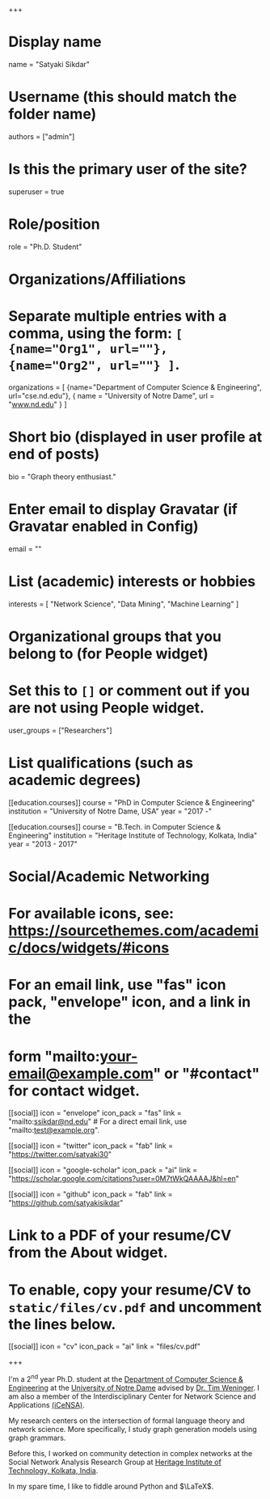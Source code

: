 +++
# Display name
name = "Satyaki Sikdar"

# Username (this should match the folder name)
authors = ["admin"]

# Is this the primary user of the site?
superuser = true

# Role/position
role = "Ph.D. Student"

# Organizations/Affiliations
#   Separate multiple entries with a comma, using the form: `[ {name="Org1", url=""}, {name="Org2", url=""} ]`.
organizations = [ {name="Department of Computer Science & Engineering", url="cse.nd.edu"}, { name = "University of Notre Dame", url = "www.nd.edu" } ]

# Short bio (displayed in user profile at end of posts)
bio = "Graph theory enthusiast."

# Enter email to display Gravatar (if Gravatar enabled in Config)
email = ""

# List (academic) interests or hobbies
interests = [
  "Network Science",
  "Data Mining",
  "Machine Learning"
]

# Organizational groups that you belong to (for People widget)
#   Set this to `[]` or comment out if you are not using People widget.
user_groups = ["Researchers"]

# List qualifications (such as academic degrees)
[[education.courses]]
  course = "PhD in Computer Science & Engineering"
  institution = "University of Notre Dame, USA"
  year = "2017 -" 

[[education.courses]]
  course = "B.Tech. in Computer Science & Engineering"
  institution = "Heritage Institute of Technology, Kolkata, India"
  year = "2013 - 2017"

# Social/Academic Networking
# For available icons, see: https://sourcethemes.com/academic/docs/widgets/#icons
#   For an email link, use "fas" icon pack, "envelope" icon, and a link in the
#   form "mailto:your-email@example.com" or "#contact" for contact widget.

[[social]]
  icon = "envelope"
  icon_pack = "fas"
  link = "mailto:ssikdar@nd.edu"  # For a direct email link, use "mailto:test@example.org".

[[social]]
  icon = "twitter"
  icon_pack = "fab"
  link = "https://twitter.com/satyaki30"

[[social]]
  icon = "google-scholar"
  icon_pack = "ai"
  link = "https://scholar.google.com/citations?user=0M7tWkQAAAAJ&hl=en"

[[social]]
  icon = "github"
  icon_pack = "fab"
  link = "https://github.com/satyakisikdar"

# Link to a PDF of your resume/CV from the About widget.
# To enable, copy your resume/CV to `static/files/cv.pdf` and uncomment the lines below.
 [[social]]
   icon = "cv"
   icon_pack = "ai"
   link = "files/cv.pdf"

+++

I'm a 2<sup>nd</sup> year Ph.D. student at the [Department of Computer Science & Engineering](https://cse.nd.edu) at the [University of Notre Dame](https://www.nd.edu) advised by [Dr. Tim Weninger](https://www3.nd.edu/~tweninge). I am also a member of the Interdisciplinary Center for Network Science and Applications [(iCeNSA)](http://icensa.com).  

My research centers on the intersection of formal language theory and network science. More specifically, I study graph generation models using graph grammars.

Before this, I worked on community detection in complex networks at the Social Network Analysis Research Group at [Heritage Institute of Technology, Kolkata, India](http://heritageit.edu).

In my spare time, I like to fiddle around Python and $\LaTeX$.
